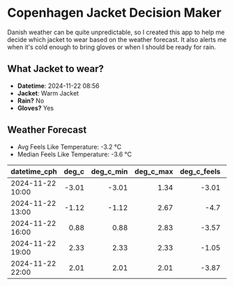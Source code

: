
# Copenhagen Jacket Decision Maker

Danish weather can be quite unpredictable, so I created this app to help me decide which jacket to wear based on the weather forecast. 
It also alerts me when it's cold enough to bring gloves or when I should be ready for rain.

## What Jacket to wear?

- **Datetime**: 2024-11-22 08:56
- **Jacket**: Warm Jacket
- **Rain?** No
- **Gloves?** Yes

## Weather Forecast
- Avg Feels Like Temperature: -3.2 °C
- Median Feels Like Temperature: -3.6 °C

| datetime_cph     |   deg_c |   deg_c_min |   deg_c_max |   deg_c_feels | weather   | wind   | rain   |
|:-----------------|--------:|------------:|------------:|--------------:|:----------|:-------|:-------|
| 2024-11-22 10:00 |   -3.01 |       -3.01 |        1.34 |         -3.01 | Clouds    | Low    | None   |
| 2024-11-22 13:00 |   -1.12 |       -1.12 |        2.67 |         -4.7  | Clouds    | Low    | None   |
| 2024-11-22 16:00 |    0.88 |        0.88 |        2.83 |         -3.57 | Snow      | Low    | None   |
| 2024-11-22 19:00 |    2.33 |        2.33 |        2.33 |         -1.05 | Snow      | Low    | None   |
| 2024-11-22 22:00 |    2.01 |        2.01 |        2.01 |         -3.87 | Clouds    | High   | None   |
        
